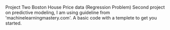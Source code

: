 Project Two Boston House Price data (Regression Problem)
Second project on predictive modeling, I am using guideline from 'machinelearningmastery.com'.
A basic code with a templete to get you started.
